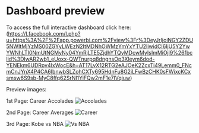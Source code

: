 # Dashboard preview

To access the full interactive dashboard click here: (https://l.facebook.com/l.php?u=https%3A%2F%2Fapp.powerbi.com%2Fview%3Fr%3DeyJrIjoiNGY2ZDU5NWItMjYzMS00ZGYyLWEzN2ItMDNhOWMzYmYxYTU2IiwidCI6IjU5Y2YwYWNhLTI0NmUtNGMyNy04YmRjLTE5ZjdhYTQyMDcwMyIsImMiOjl9%26fbclid%3DIwAR2wb1_eUoxx-QWTnurpq8dngnsOp3Xleym6dod-YENEkm6UDRpv4IxWocE&h=AT17LvX12RTG2eAJOeK2ZcxTi49Lemm0_FNcmCnJYnX4P4CA6IbnwbSLZohCXTy695HdnFu8G2iLFwBzCHK0sFWixcKCxsmsw6S9sb-MyC8ffq62SrNl1YiFQw2mF1e7lVqiuw)

Preview images:

1st Page: Career Accolades
![Accolades](https://user-images.githubusercontent.com/72921465/115162733-c6cc5b80-a0ad-11eb-8da9-af64c0e6fd27.PNG)

2nd Page: Career Averages
![Career](https://user-images.githubusercontent.com/72921465/115162752-ec596500-a0ad-11eb-9063-3a6ae82b2c34.PNG)

3rd Page: Kobe vs NBA
![Vs NBA](https://user-images.githubusercontent.com/72921465/115162758-f8452700-a0ad-11eb-879e-354a8e691ed9.PNG)
